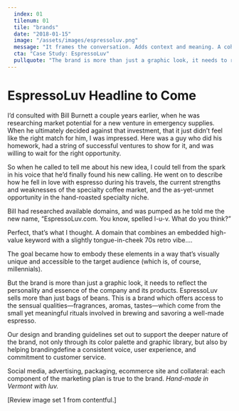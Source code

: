 ```yaml
---
  index: 01
  tilenum: 01
  tile: "brands"
  date: "2018-01-15"
  image: "/assets/images/espressoluv.png"
  message: "It frames the conversation. Adds context and meaning. A coherent brand delivers tangible value."
  cta: "Case Study: EspressoLuv"
  pullquote: "The brand is more than just a graphic look, it needs to reflect the  personality and essence of the company and its products."
---
```


# EspressoLuv Headline to Come

I’d consulted with Bill Burnett a couple years earlier, when he was researching market potential for a new venture in emergency supplies. When he ultimately decided against that investment, that it just didn’t feel like the right match for him, I was impressed. Here was a guy who did his homework, had a string of successful ventures to show for it, and was willing to wait for the right opportunity.

So when he called to tell me about his new idea, I could tell from the spark in his voice that he’d finally found his new calling. He went on to describe how he fell in love with espresso during his travels, the current strengths and weaknesses of the specialty coffee market, and the as-yet-unmet opportunity in the hand-roasted specialty niche.

Bill had researched available domains, and was pumped as he told me the new name, “EspressoLuv.com. You know, spelled l-u-v. What do you think?”

Perfect, that’s what I thought. A domain that combines an embedded high-value keyword with a slightly tongue-in-cheek 70s retro vibe….

The goal became how to embody these elements in a way that’s visually unique and accessible to the target audience (which is, of course, millennials).

But the brand is more than just a graphic look, it needs to reflect the personality and essence of the company and its products. EspressoLuv sells more than just bags of beans. This is a brand which offers access to the sensual qualities—fragrances, aromas, tastes—which come from the small yet meaningful rituals involved in brewing and savoring a well-made espresso.

Our design and branding guidelines set out to support the deeper nature of the brand, not only through its color palette and graphic library, but also by helping brandingdefine a consistent voice, user experience, and commitment to customer service.

Social media, advertising, packaging, ecommerce site and collateral: each component of the marketing plan is true to the brand. _Hand-made in Vermont with luv._

[Review image set 1 from contentful.]
